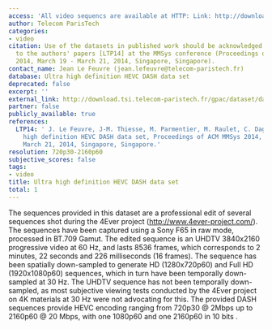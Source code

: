 ```yaml
---
access: 'All video sequencs are available at HTTP: Link: http://download.tsi.telecom-paristech.fr/gpac/dataset/dash/uhd/'
author: Telecom ParisTech
categories:
- video
citation: Use of the datasets in published work should be acknowledged by a full citation
  to the authors' papers [LTP14] at the MMSys conference (Proceedings of ACM MMSys
  2014, March 19 - March 21, 2014, Singapore, Singapore).
contact_name: Jean Le Feuvre (jean.lefeuvre@telecom-paristech.fr)
database: Ultra high definition HEVC DASH data set
deprecated: false
excerpt: ''
external_link: http://download.tsi.telecom-paristech.fr/gpac/dataset/dash/uhd/
partner: false
publicly_available: true
references:
  LTP14: ' J. Le Feuvre, J-M. Thiesse, M. Parmentier, M. Raulet, C. Daguet, Ultra
    high definition HEVC DASH data set, Proceedings of ACM MMSys 2014, March 19 -
    March 21, 2014, Singapore, Singapore.'
resolution: 720p30-2160p60
subjective_scores: false
tags:
- video
title: Ultra high definition HEVC DASH data set
total: 1
---
```


The sequences provided in this dataset are a professional edit of several sequences shot during the 4Ever project (http://www.4ever-project.com/). The sequences have been captured using a Sony F65 in raw mode, processed in BT.709 Gamut. The edited sequence is an UHDTV 3840x2160 progressive video at 60 Hz, and lasts 8536 frames, which corresponds to 2 minutes, 22 seconds and 226 milliseconds (16 frames). The sequence has been spatially down-sampled to generate HD (1280x720p60) and Full HD (1920x1080p60) sequences, which in turn have been temporally down-sampled at 30 Hz. The UHDTV sequence has not been temporally down-sampled, as most subjective viewing tests conducted by the 4Ever project on 4K materials at 30 Hz were not advocating for this. The provided DASH sequences provide HEVC encoding ranging from 720p30 @ 2Mbps up to 2160p60 @ 20 Mbps, with one 1080p60 and one 2160p60 in 10 bits .